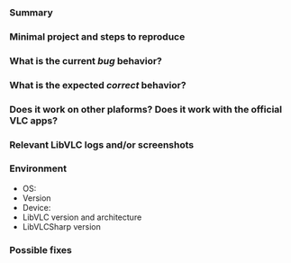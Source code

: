 <!---
Please read this!

Before opening a new issue, make sure to search for keywords in the issues
filtered by "bug" label and verify the issue you're about to submit isn't a duplicate.

If you are using LibVLCSharp commercially, please consider purchasing a Commercial License: https://videolabs.io/store/libvlcsharp

If this is a question please ask on StackOverflow: https://stackoverflow.com/questions/tagged/libvlcsharp.

Need professional support? Reach out at dotnet@videolabs.io for more info.
--->

### Summary

<!-- Summarize the bug encountered concisely -->

### Minimal project and steps to reproduce

<!-- How one can reproduce the issue - this is very important

Provide a Minimal, Complete, and Verifiable example (https://stackoverflow.com/help/mcve) through a git hosting platform
and post the URL here. Do NOT paste parts of your code in the GitLab issue, share your full (but minimal) code through a git repository.
Maintainers should be able to just clone and run your minimal project. If you don't provide this, we may not be able to help and may close the issue.

-->

### What is the current *bug* behavior?

<!-- What actually happens -->

### What is the expected *correct* behavior?

<!-- What you should see instead -->

### Does it work on other plaforms? Does it work with the official VLC apps?

<!-- Paste any relevant logs - please use code blocks (```) to format console output,
logs, and code as it's very hard to read otherwise. 

If the VLC Windows app (GPL) does not have the issue and you're using the LGPL version of LibVLC in your app, consider this as possible reason for these differences in behavior -->

### Relevant LibVLC logs and/or screenshots

<!-- Paste any relevant logs from your app and/or from LibVLC (`new LibVLC(enableDebugLogs: true)`).
Please use code blocks (```) to format console output, logs, and code as it's very hard to read otherwise. -->

### Environment

<!-- Please complete the following information. -->
- OS:       <!-- [e.g. iOS] -->
- Version   <!-- [e.g. 22] -->
- Device:   <!-- [e.g. iPhone6] -->
- LibVLC version and architecture <!-- [e.g. 3.0.6, x64] -->
- LibVLCSharp version <!-- [e.g. 0.7.0] -->

### Possible fixes

<!-- If you can, link to the line of code that might be responsible for the problem -->